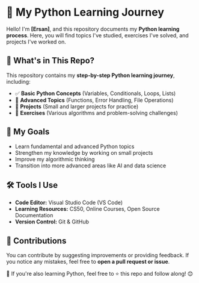 # 🐍 My Python Learning Journey

Hello! I'm **[Ersan]**, and this repository documents my **Python learning process**. Here, you will find topics I've studied, exercises I've solved, and projects I've worked on.

## 📌 What's in This Repo?
This repository contains my **step-by-step Python learning journey**, including:

- ✅ **Basic Python Concepts** (Variables, Conditionals, Loops, Lists)
- 🔄 **Advanced Topics** (Functions, Error Handling, File Operations)
- 🎯 **Projects** (Small and larger projects for practice)
- 📂 **Exercises** (Various algorithms and problem-solving challenges)

## 🚀 My Goals
- Learn fundamental and advanced Python topics
- Strengthen my knowledge by working on small projects
- Improve my algorithmic thinking
- Transition into more advanced areas like AI and data science

## 🛠 Tools I Use
- **Code Editor:** Visual Studio Code (VS Code)
- **Learning Resources:** CS50, Online Courses, Open Source Documentation
- **Version Control:** Git & GitHub

## 📢 Contributions
You can contribute by suggesting improvements or providing feedback. If you notice any mistakes, feel free to **open a pull request or issue**.

📝 If you're also learning Python, feel free to ⭐ this repo and follow along! 😊

